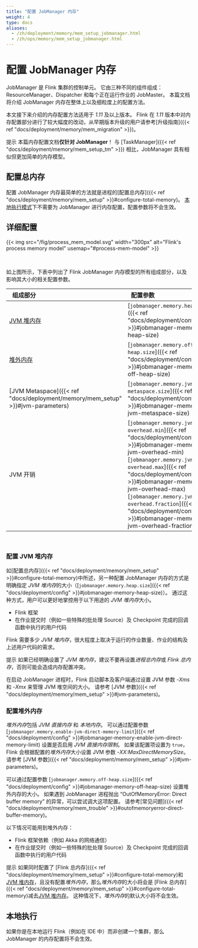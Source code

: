 ```yaml
---
title: "配置 JobManager 内存"
weight: 4
type: docs
aliases:
  - /zh/deployment/memory/mem_setup_jobmanager.html
  - /zh/ops/memory/mem_setup_jobmanager.html
---
```

<!--
Licensed to the Apache Software Foundation (ASF) under one
or more contributor license agreements.  See the NOTICE file
distributed with this work for additional information
regarding copyright ownership.  The ASF licenses this file
to you under the Apache License, Version 2.0 (the
"License"); you may not use this file except in compliance
with the License.  You may obtain a copy of the License at

  http://www.apache.org/licenses/LICENSE-2.0

Unless required by applicable law or agreed to in writing,
software distributed under the License is distributed on an
"AS IS" BASIS, WITHOUT WARRANTIES OR CONDITIONS OF ANY
KIND, either express or implied.  See the License for the
specific language governing permissions and limitations
under the License.
-->

# 配置 JobManager 内存

JobManager 是 Flink 集群的控制单元。
它由三种不同的组件组成：ResourceManager、Dispatcher 和每个正在运行作业的 JobMaster。
本篇文档将介绍 JobManager 内存在整体上以及细粒度上的配置方法。

本文接下来介绍的内存配置方法适用于 *1.11* 及以上版本。
Flink 在 *1.11* 版本中对内存配置部分进行了较大幅度的改动，从早期版本升级的用户请参考[升级指南]({{< ref "docs/deployment/memory/mem_migration" >}})。

<span class="label label-info">提示</span>
本篇内存配置文档<strong>仅针对 JobManager</strong>！
与 [TaskManager]({{< ref "docs/deployment/memory/mem_setup_tm" >}}) 相比，JobManager 具有相似但更加简单的内存模型。

<a name="configure-total-memory" />

## 配置总内存

配置 JobManager 内存最简单的方法就是进程的[配置总内存]({{< ref "docs/deployment/memory/mem_setup" >}}#configure-total-memory)。
[本地执行模式](#local-execution)下不需要为 JobManager 进行内存配置，配置参数将不会生效。

<a name="detailed-configuration" />

## 详细配置

{{< img src="/fig/process_mem_model.svg" width="300px" alt="Flink's process memory model" usemap="#process-mem-model" >}}

<br />

如上图所示，下表中列出了 Flink JobManager 内存模型的所有组成部分，以及影响其大小的相关配置参数。

| &nbsp;&nbsp;**组成部分**&nbsp;&nbsp;                          | &nbsp;&nbsp;**配置参数**&nbsp;&nbsp;                                                                                                                                                                                                                                                   | &nbsp;&nbsp;**描述**&nbsp;&nbsp;                                                                                                                                                                                                                                  |
| :------------------------------------------------------------- | :-------------------------------------------------------------------------------------------------------------------------------------------------------------------------------------------------------------------------------------------------------------------------------------------------- | :----------------------------------------------------------------------------------------------------------------------------------------------------------------------------------------------------------------------------------------------------------------------- |
| [JVM 堆内存](#configure-jvm-heap)                                | [`jobmanager.memory.heap.size`]({{< ref "docs/deployment/config" >}}#jobmanager-memory-heap-size)                                                                                                                                                                                                                         | JobManager 的 *JVM 堆内存*。                                                                                                                                                                                                                                 |
| [堆外内存](#configure-off-heap-memory)                  | [`jobmanager.memory.off-heap.size`]({{< ref "docs/deployment/config" >}}#jobmanager-memory-off-heap-size)                                                                                                                                                                                                                 | JobManager 的*堆外内存（直接内存或本地内存）*。                                                                                                                                     |
| [JVM Metaspace]({{< ref "docs/deployment/memory/mem_setup" >}}#jvm-parameters)                 | [`jobmanager.memory.jvm-metaspace.size`]({{< ref "docs/deployment/config" >}}#jobmanager-memory-jvm-metaspace-size)                                                                                                                                                                                                       | Flink JVM 进程的 Metaspace。                                                                                                                                                                                                                                  |
| JVM 开销                                                   | [`jobmanager.memory.jvm-overhead.min`]({{< ref "docs/deployment/config" >}}#jobmanager-memory-jvm-overhead-min) <br/> [`jobmanager.memory.jvm-overhead.max`]({{< ref "docs/deployment/config" >}}#jobmanager-memory-jvm-overhead-max) <br/> [`jobmanager.memory.jvm-overhead.fraction`]({{< ref "docs/deployment/config" >}}#jobmanager-memory-jvm-overhead-fraction) | 用于其他 JVM 开销的本地内存，例如栈空间、垃圾回收空间等。该内存部分为基于[进程总内存]({{< ref "docs/deployment/memory/mem_setup" >}}#configure-total-memory)的[受限的等比内存部分]({{< ref "docs/deployment/memory/mem_setup" >}}#capped-fractionated-components)。 |

<br/>

<a name="configure-jvm-heap" />

### 配置 JVM 堆内存

如[配置总内存]({{< ref "docs/deployment/memory/mem_setup" >}}#configure-total-memory)中所述，另一种配置 JobManager 内存的方式是明确指定 *JVM 堆内存*的大小（[`jobmanager.memory.heap.size`]({{< ref "docs/deployment/config" >}}#jobmanager-memory-heap-size)）。
通过这种方式，用户可以更好地掌控用于以下用途的 *JVM 堆内存*大小。
* Flink 框架
* 在作业提交时（例如一些特殊的批处理 Source）及 Checkpoint 完成的回调函数中执行的用户代码

Flink 需要多少 *JVM 堆内存*，很大程度上取决于运行的作业数量、作业的结构及上述用户代码的需求。

<span class="label label-info">提示</span>
如果已经明确设置了 *JVM 堆内存*，建议不要再设置*进程总内存*或 *Flink 总内存*，否则可能会造成内存配置冲突。

在启动 JobManager 进程时，Flink 启动脚本及客户端通过设置 JVM 参数 *-Xms* 和 *-Xmx* 来管理 JVM 堆空间的大小。
请参考 [JVM 参数]({{< ref "docs/deployment/memory/mem_setup" >}}#jvm-parameters)。

<a name="configure-off-heap-memory" />

### 配置堆外内存

*堆外内存*包括 *JVM 直接内存* 和 *本地内存*。
可以通过配置参数 [`jobmanager.memory.enable-jvm-direct-memory-limit`]({{< ref "docs/deployment/config" >}}#jobmanager-memory-enable-jvm-direct-memory-limit) 设置是否启用 *JVM 直接内存限制*。
如果该配置项设置为 `true`，Flink 会根据配置的*堆外内存*大小设置 JVM 参数 *-XX:MaxDirectMemorySize*。
请参考 [JVM 参数]({{< ref "docs/deployment/memory/mem_setup" >}}#jvm-parameters)。

可以通过配置参数 [`jobmanager.memory.off-heap.size`]({{< ref "docs/deployment/config" >}}#jobmanager-memory-off-heap-size) 设置堆外内存的大小。
如果遇到 JobManager 进程抛出 “OutOfMemoryError: Direct buffer memory” 的异常，可以尝试调大这项配置。
请参考[常见问题]({{< ref "docs/deployment/memory/mem_trouble" >}}#outofmemoryerror-direct-buffer-memory)。

以下情况可能用到堆外内存：
* Flink 框架依赖（例如 Akka 的网络通信）
* 在作业提交时（例如一些特殊的批处理 Source）及 Checkpoint 完成的回调函数中执行的用户代码

<span class="label label-info">提示</span>
如果同时配置了 [Flink 总内存]({{< ref "docs/deployment/memory/mem_setup" >}}#configure-total-memory)和 [JVM 堆内存](#configure-jvm-heap)，且没有配置*堆外内存*，那么*堆外内存*的大小将会是 [Flink 总内存]({{< ref "docs/deployment/memory/mem_setup" >}}#configure-total-memory)减去[JVM 堆内存](#configure-jvm-heap)。
这种情况下，*堆外内存*的默认大小将不会生效。

<a name="local-execution" />

## 本地执行

如果你是在本地运行 Flink（例如在 IDE 中）而非创建一个集群，那么 JobManager 的内存配置将不会生效。

